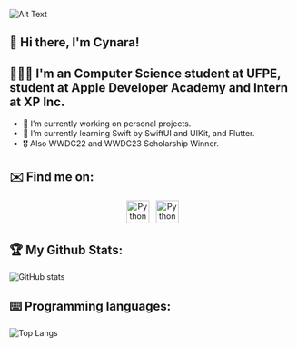 

![Alt Text](https://raw.githubusercontent.com/saadeghi/saadeghi/master/dino.gif)


## 👾 Hi there, I'm Cynara!

## 👩🏻‍💻 I'm an Computer Science student at UFPE, student at Apple Developer Academy and Intern at XP Inc.

- 🔭 I’m currently working on personal projects.
- 🌱 I’m currently learning Swift by SwiftUI and UIKit, and Flutter.
- 🎖 Also WWDC22 and WWDC23 Scholarship Winner.

## ✉️ Find me on:


<p align="center">
 <a href="https://www.linkedin.com/in/cynara-costa-bba1271a2/" target="_blank" rel="noopener noreferrer"> <img src="https://img.icons8.com/metro/452/linkedin.png" alt="Python" height="40" style="vertical-align:top; margin:4px"></a>
 <a href="cvocac@cin.ufpe.br"> <img src="https://freepngimg.com/download/gmail/66478-logo-icons-computer-email-gmail-free-clipart-hq.png" alt="Python" height="40" style="vertical-align:top; margin:4px"></a>
</p>

## 🏆 My Github Stats:

![GitHub stats](https://github-readme-stats.vercel.app/api?username=CynaraCosta&show_icons=true&theme=tokyonight)

## ⌨️ Programming languages:

![Top Langs](https://github-readme-stats.vercel.app/api/top-langs/?username=CynaraCosta&theme=tokyonight)
